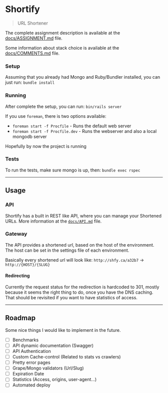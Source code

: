 # Shortify
> URL Shortener

The complete assignment description is available at the [docs/ASSIGNMENT.md](docs/ASSIGNMENT.md) file.

Some information about stack choice is available at the [docs/COMMENTS.md](docs/COMMENTS.md) file.

### Setup

Assuming that you already had Mongo and Ruby/Bundler installed, you can just run: `bundle install`

### Running

After complete the setup, you can run: `bin/rails server`

If you use `foreman`, there is two options available:

* `foreman start -f Procfile` - Runs the default web server
* `foreman start -f Procfile.dev` - Runs the webserver and also a local mongodb server

Hopefully by now the project is running

### Tests

To run the tests, make sure mongo is up, then: `bundle exec rspec`

---

## Usage

### API

Shortify has a built in REST like API, where you can manage your Shortened URLs.
More information at the [`docs/API.md`](docs/API.md) file.

### Gateway

The API provides a shortened url, based on the host of the environment. The host can be set in the settings file of each environment.

Basically every shortened url will look like: `http://shfy.ca/a32b7` -> `http://{HOST}/{SLUG}`

#### Redirecting

Currently the request status for the redirection is hardcoded to 301, mostly because it seems the right thing to do, once you have the DNS caching. That should be revisited if you want to have statistics of access.

---

## Roadmap

Some nice things I would like to implement in the future.

- [ ] Benchmarks
- [ ] API dynamic documentation (Swagger)
- [ ] API Authentication
- [ ] Custom Cache-control (Related to stats vs crawlers)
- [ ] Pretty error pages
- [ ] Grape/Mongo validators (Url/Slug)
- [ ] Expiration Date
- [ ] Statistics (Access, origins, user-agent...)
- [ ] Automated deploy
